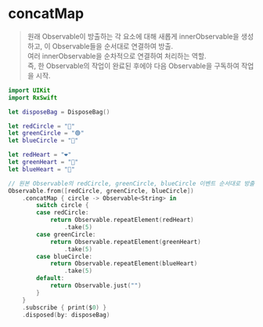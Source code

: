 concatMap
=========

> 원래 Observable이 방출하는 각 요소에 대해 새롭게 innerObservable을 생성하고, 이 Observable들을 순서대로 연결하여 방출.  
> 여러 innerObservable을 순차적으로 연결하여 처리하는 역할.  
> 즉, 한 Observable의 작업이 완료된 후에야 다음 Observable을 구독하여 작업을 시작.  

```swift
import UIKit
import RxSwift

let disposeBag = DisposeBag()

let redCircle = "🔴"
let greenCircle = "🟢"
let blueCircle = "🔵"

let redHeart = "❤️"
let greenHeart = "💚"
let blueHeart = "💙"

// 원본 Observable의 redCircle, greenCircle, blueCircle 이벤트 순서대로 방출
Observable.from([redCircle, greenCircle, blueCircle])
    .concatMap { circle -> Observable<String> in
        switch circle {
        case redCircle:
            return Observable.repeatElement(redHeart) 
                .take(5)
        case greenCircle:
            return Observable.repeatElement(greenHeart)
                .take(5)
        case blueCircle:
            return Observable.repeatElement(blueHeart)
                .take(5)
        default:
            return Observable.just("")
        }
    }
    .subscribe { print($0) }
    .disposed(by: disposeBag)
``` 